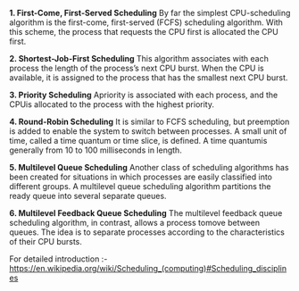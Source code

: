 
**1. First-Come, First-Served Scheduling**
By far the simplest CPU-scheduling algorithm is the first-come, first-served (FCFS) scheduling algorithm. With this scheme, the process that requests the CPU first is allocated the CPU first.

**2. Shortest-Job-First Scheduling**
This algorithm associates with each process the length of the process’s next CPU burst. When the CPU is available, it is assigned to the process that has the smallest next CPU burst.

**3. Priority Scheduling**
Apriority is associated with each process, and the CPUis allocated to the process with the highest priority.

**4. Round-Robin Scheduling**
It is similar to FCFS scheduling, but preemption is added to enable the system to switch between processes. A small unit of time, called a time quantum or time slice, is defined. A time quantumis generally from 10 to 100 milliseconds in length.

**5. Multilevel Queue Scheduling**
Another class of scheduling algorithms has been created for situations in which processes are easily classified into different groups. A multilevel queue scheduling algorithm partitions the ready queue into several separate queues.

**6. Multilevel Feedback Queue Scheduling**
The multilevel feedback queue scheduling algorithm, in contrast, allows a process tomove between queues. The idea is to separate processes according to the characteristics of their CPU bursts.


For detailed introduction :- https://en.wikipedia.org/wiki/Scheduling_(computing)#Scheduling_disciplines
